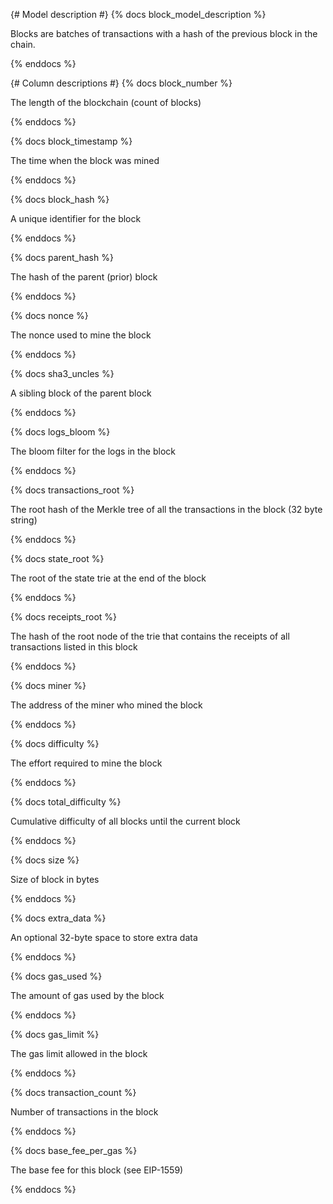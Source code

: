 {# Model description #}
{% docs block_model_description %}

Blocks are batches of transactions with a hash of the previous block in the chain.

{% enddocs %}

{# Column descriptions #}
{% docs block_number %}

The length of the blockchain (count of blocks)

{% enddocs %}


{% docs block_timestamp %}

The time when the block was mined

{% enddocs %}


{% docs block_hash %}

A unique identifier for the block

{% enddocs %}


{% docs parent_hash %}

The hash of the parent (prior) block

{% enddocs %}


{% docs nonce %}

The nonce used to mine the block

{% enddocs %}


{% docs sha3_uncles %}

A sibling block of the parent block

{% enddocs %}


{% docs logs_bloom %}

The bloom filter for the logs in the block

{% enddocs %}


{% docs transactions_root %}

The root hash of the Merkle tree of all the transactions in the block (32 byte string)

{% enddocs %}


{% docs state_root %}

The root of the state trie at the end of the block

{% enddocs %}


{% docs receipts_root %}

The hash of the root node of the trie that contains the receipts of all transactions listed in this block

{% enddocs %}


{% docs miner %}

The address of the miner who mined the block

{% enddocs %}


{% docs difficulty %}

The effort required to mine the block

{% enddocs %}


{% docs total_difficulty %}

Cumulative difficulty of all blocks until the current block

{% enddocs %}


{% docs size %}

Size of block in bytes

{% enddocs %}


{% docs extra_data %}

An optional 32-byte space to store extra data

{% enddocs %}


{% docs gas_used %}

The amount of gas used by the block

{% enddocs %}


{% docs gas_limit %}

The gas limit allowed in the block

{% enddocs %}


{% docs transaction_count %}

Number of transactions in the block

{% enddocs %}


{% docs base_fee_per_gas %}

The base fee for this block (see EIP-1559)

{% enddocs %}
